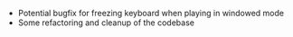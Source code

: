 ﻿- Potential bugfix for freezing keyboard when playing in windowed mode
- Some refactoring and cleanup of the codebase